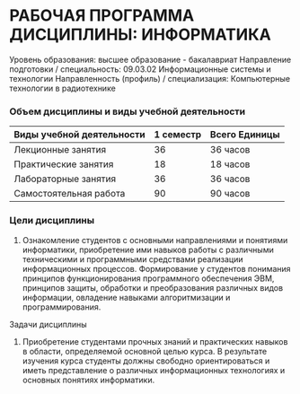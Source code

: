 # РАБОЧАЯ ПРОГРАММА ДИСЦИПЛИНЫ: ИНФОРМАТИКА

Уровень образования: высшее образование - бакалавриат
Направление подготовки / специальность: 09.03.02 Информационные системы и технологии
Направленность (профиль) / специализация: Компьютерные технологии в радиотехнике

### Объем дисциплины и виды учебной деятельности

| Виды учебной деятельности  | 1 семестр | Всего Единицы |
|-----------------------------|-----------|----------------|
| Лекционные занятия           | 36        | 36 часов       |
| Практические занятия         | 18        | 18 часов       |
| Лабораторные занятия         | 36        | 36 часов       |
| Самостоятельная работа       | 90        | 90 часов       |

### Цели дисциплины
1. Ознакомление студентов с основными направлениями и понятиями информатики, приобретение ими навыков работы с различными техническими и программными средствами реализации информационных процессов. Формирование у студентов понимания принципов функционирования программного обеспечения ЭВМ, принципов защиты, обработки и преобразования различных видов информации, овладение навыками алгоритмизации и программирования.

Задачи дисциплины
1. Приобретение студентами прочных знаний и практических навыков в области, определяемой основной целью курса. В результате изучения курса студенты должны свободно ориентироваться и иметь представление о различных информационных технологиях и основных понятиях информатики.



